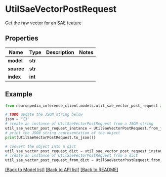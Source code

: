 # UtilSaeVectorPostRequest

Get the raw vector for an SAE feature

## Properties

Name | Type | Description | Notes
------------ | ------------- | ------------- | -------------
**model** | **str** |  | 
**source** | **str** |  | 
**index** | **int** |  | 

## Example

```python
from neuronpedia_inference_client.models.util_sae_vector_post_request import UtilSaeVectorPostRequest

# TODO update the JSON string below
json = "{}"
# create an instance of UtilSaeVectorPostRequest from a JSON string
util_sae_vector_post_request_instance = UtilSaeVectorPostRequest.from_json(json)
# print the JSON string representation of the object
print(UtilSaeVectorPostRequest.to_json())

# convert the object into a dict
util_sae_vector_post_request_dict = util_sae_vector_post_request_instance.to_dict()
# create an instance of UtilSaeVectorPostRequest from a dict
util_sae_vector_post_request_from_dict = UtilSaeVectorPostRequest.from_dict(util_sae_vector_post_request_dict)
```
[[Back to Model list]](../README.md#documentation-for-models) [[Back to API list]](../README.md#documentation-for-api-endpoints) [[Back to README]](../README.md)


